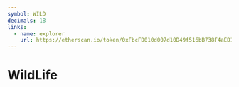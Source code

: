 ```yaml
---
symbol: WILD
decimals: 18
links:
  - name: explorer
    url: https://etherscan.io/token/0xFbcFD010d007d10D49f516bB738F4aED12880225
---
```


# WildLife
